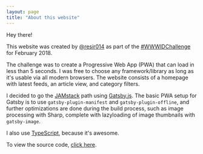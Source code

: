 ```yaml
---
layout: page
title: "About this website"
---
```


Hey there!

This website was created by [@resir014](https://github.com/resir014) as part of the [#WWWIDChallenge](https://medium.com/wwwid/tantangan-web-developer-untuk-membuat-aplikasi-web-bisa-digunakan-kurang-dari-5-detik-70bb7431741d) for February 2018.

The challenge was to create a Progressive Web App (PWA) that can load in less than 5 seconds. I was free to choose any framework/library as long as it's usable via all modern browsers. The website consists of a homepage with latest feeds, an article view, and category filters.

I decided to go the [JAMstack](https://jamstack.org/) path using [Gatsby.js](https://www.gatsbyjs.org/). The basic PWA setup for Gatsby is to use `gatsby-plugin-manifest` and `gatsby-plugin-offline`, and further optimizations are done during the build process, such as image processing with Sharp, complete with lazyloading of image thumbnails with `gatsby-image`.

I also use [TypeScript](https://www.typescriptlang.org/), because it's awesome.

To view the source code, [click here](https://github.com/resir014/wwwidchallenge-2018-feb).
